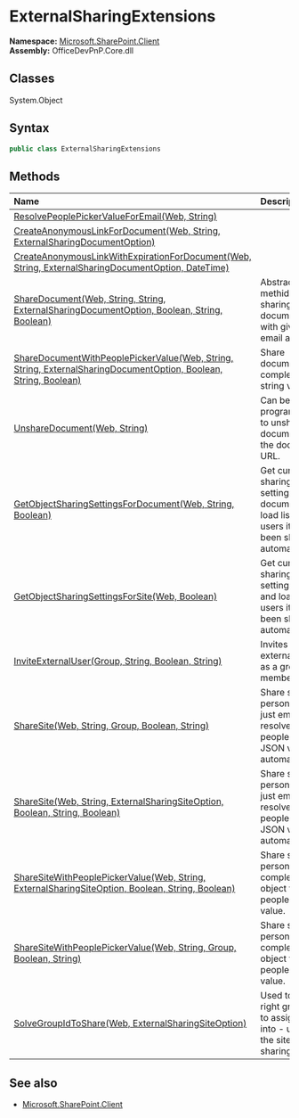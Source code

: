# ExternalSharingExtensions
  
**Namespace:** [Microsoft.SharePoint.Client](Microsoft.SharePoint.Client.md)  
**Assembly:** OfficeDevPnP.Core.dll  
## Classes
System.Object  
## Syntax
```C#
public class ExternalSharingExtensions
```
## Methods
|**Name**|**Description**|
|:-----|:-----|
| [ResolvePeoplePickerValueForEmail(Web, String)](ExternalSharingExtensionsResolvePeoplePickerValueForEmailWebString.md) | 
| [CreateAnonymousLinkForDocument(Web, String, ExternalSharingDocumentOption)](ExternalSharingExtensionsCreateAnonymousLinkForDocumentWebStringExternalSharingDocumentOption.md) | 
| [CreateAnonymousLinkWithExpirationForDocument(Web, String, ExternalSharingDocumentOption, DateTime)](ExternalSharingExtensionsCreateAnonymousLinkWithExpirationForDocumentWebStringExternalSharingDocumentOptionDateTime.md) | 
| [ShareDocument(Web, String, String, ExternalSharingDocumentOption, Boolean, String, Boolean)](ExternalSharingExtensionsShareDocumentWebStringStringExternalSharingDocumentOptionBooleanStringBoolean.md) | Abstracted methid for sharing documents just with given email address.
| [ShareDocumentWithPeoplePickerValue(Web, String, String, ExternalSharingDocumentOption, Boolean, String, Boolean)](ExternalSharingExtensionsShareDocumentWithPeoplePickerValueWebStringStringExternalSharingDocumentOptionBooleanStringBoolean.md) | Share document with complex JSON string value.
| [UnshareDocument(Web, String)](ExternalSharingExtensionsUnshareDocumentWebString.md) | Can be used to programatically to unshare any document with the document URL.
| [GetObjectSharingSettingsForDocument(Web, String, Boolean)](ExternalSharingExtensionsGetObjectSharingSettingsForDocumentWebStringBoolean.md) | Get current sharing settings for document and load list of users it has been shared automatically.
| [GetObjectSharingSettingsForSite(Web, Boolean)](ExternalSharingExtensionsGetObjectSharingSettingsForSiteWebBoolean.md) | Get current sharing settings for site and load list of users it has been shared automatically.
| [InviteExternalUser(Group, String, Boolean, String)](ExternalSharingExtensionsInviteExternalUserGroupStringBooleanString.md) | Invites an external user as a group member
| [ShareSite(Web, String, Group, Boolean, String)](ExternalSharingExtensionsShareSiteWebStringGroupBooleanString.md) | Share site for a person using just email. Will resolve needed people picker JSON value automatically.
| [ShareSite(Web, String, ExternalSharingSiteOption, Boolean, String, Boolean)](ExternalSharingExtensionsShareSiteWebStringExternalSharingSiteOptionBooleanStringBoolean.md) | Share site for a person using just email. Will resolve needed people picker JSON value automatically.
| [ShareSiteWithPeoplePickerValue(Web, String, ExternalSharingSiteOption, Boolean, String, Boolean)](ExternalSharingExtensionsShareSiteWithPeoplePickerValueWebStringExternalSharingSiteOptionBooleanStringBoolean.md) | Share site for a person using complex JSON object for people picker value.
| [ShareSiteWithPeoplePickerValue(Web, String, Group, Boolean, String)](ExternalSharingExtensionsShareSiteWithPeoplePickerValueWebStringGroupBooleanString.md) | Share site for a person using complex JSON object for people picker value.
| [SolveGroupIdToShare(Web, ExternalSharingSiteOption)](ExternalSharingExtensionsSolveGroupIdToShareWebExternalSharingSiteOption.md) | Used to solve right group ID to assign user into - used for the site level sharing.
## See also
- [Microsoft.SharePoint.Client](Microsoft.SharePoint.Client.md)
